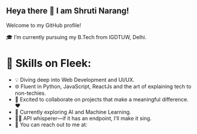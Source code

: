 ## Heya there 👋 I am Shruti Narang!
Welcome to my GitHub profile!


🎓 I’m currently pursuing my B.Tech from IGDTUW, Delhi.


# 🔧 Skills on Fleek:
- 💡 Diving deep into Web Development and UI/UX.
- 🌐 Fluent in Python, JavaScript, ReactJs and the art of explaining tech to non-techies.
- 💛 Excited to collaborate on projects that make a meaningful difference.❤
- 🔭 Currently exploring AI and Machine Learning.
- 👩‍💻 API whisperer—if it has an endpoint, I’ll make it sing.
- 💌 You can reach out to me at: 

<!--
**Shruti-Narang/Shruti-Narang** is a ✨ _special_ ✨ repository because its `README.md` (this file) appears on your GitHub profile.

Here are some ideas to get you started:

- 🔭 I’m currently working on ...
- 🌱 I’m currently learning ...
- 👯 I’m looking to collaborate on ...
- 🤔 I’m looking for help with ...
- 💬 Ask me about ...
- 📫 How to reach me: ...
- 😄 Pronouns: ...
- ⚡ Fun fact: ...
-->
